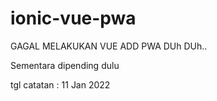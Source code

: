# ionic-vue-pwa

GAGAL MELAKUKAN VUE ADD PWA DUh DUh..

Sementara dipending dulu 

tgl catatan : 11 Jan 2022
